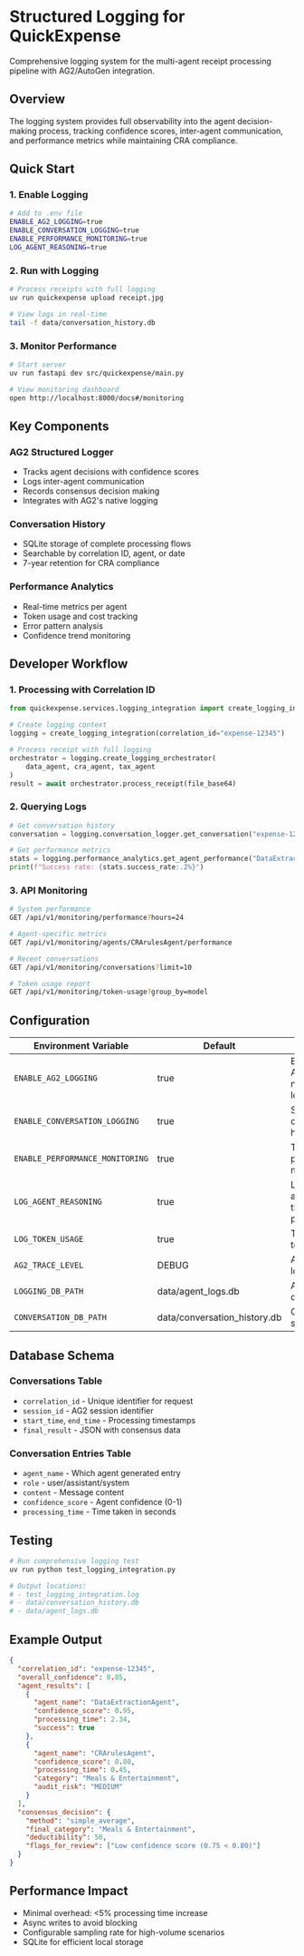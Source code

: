 # Structured Logging for QuickExpense

Comprehensive logging system for the multi-agent receipt processing pipeline with AG2/AutoGen integration.

## Overview

The logging system provides full observability into the agent decision-making process, tracking confidence scores, inter-agent communication, and performance metrics while maintaining CRA compliance.

## Quick Start

### 1. Enable Logging

```bash
# Add to .env file
ENABLE_AG2_LOGGING=true
ENABLE_CONVERSATION_LOGGING=true
ENABLE_PERFORMANCE_MONITORING=true
LOG_AGENT_REASONING=true
```

### 2. Run with Logging

```bash
# Process receipts with full logging
uv run quickexpense upload receipt.jpg

# View logs in real-time
tail -f data/conversation_history.db
```

### 3. Monitor Performance

```bash
# Start server
uv run fastapi dev src/quickexpense/main.py

# View monitoring dashboard
open http://localhost:8000/docs#/monitoring
```

## Key Components

### AG2 Structured Logger
- Tracks agent decisions with confidence scores
- Logs inter-agent communication
- Records consensus decision making
- Integrates with AG2's native logging

### Conversation History
- SQLite storage of complete processing flows
- Searchable by correlation ID, agent, or date
- 7-year retention for CRA compliance

### Performance Analytics
- Real-time metrics per agent
- Token usage and cost tracking
- Error pattern analysis
- Confidence trend monitoring

## Developer Workflow

### 1. Processing with Correlation ID

```python
from quickexpense.services.logging_integration import create_logging_integration

# Create logging context
logging = create_logging_integration(correlation_id="expense-12345")

# Process receipt with full logging
orchestrator = logging.create_logging_orchestrator(
    data_agent, cra_agent, tax_agent
)
result = await orchestrator.process_receipt(file_base64)
```

### 2. Querying Logs

```python
# Get conversation history
conversation = logging.conversation_logger.get_conversation("expense-12345")

# Get performance metrics
stats = logging.performance_analytics.get_agent_performance("DataExtractionAgent")
print(f"Success rate: {stats.success_rate:.2%}")
```

### 3. API Monitoring

```bash
# System performance
GET /api/v1/monitoring/performance?hours=24

# Agent-specific metrics
GET /api/v1/monitoring/agents/CRArulesAgent/performance

# Recent conversations
GET /api/v1/monitoring/conversations?limit=10

# Token usage report
GET /api/v1/monitoring/token-usage?group_by=model
```

## Configuration

| Environment Variable | Default | Description |
|---------------------|---------|-------------|
| `ENABLE_AG2_LOGGING` | true | Enable AG2/AutoGen native logging |
| `ENABLE_CONVERSATION_LOGGING` | true | Store conversation history |
| `ENABLE_PERFORMANCE_MONITORING` | true | Track performance metrics |
| `LOG_AGENT_REASONING` | true | Log detailed agent thought process |
| `LOG_TOKEN_USAGE` | true | Track LLM token costs |
| `AG2_TRACE_LEVEL` | DEBUG | AG2 trace logger level |
| `LOGGING_DB_PATH` | data/agent_logs.db | AG2 runtime database |
| `CONVERSATION_DB_PATH` | data/conversation_history.db | Conversation storage |

## Database Schema

### Conversations Table
- `correlation_id` - Unique identifier for request
- `session_id` - AG2 session identifier
- `start_time`, `end_time` - Processing timestamps
- `final_result` - JSON with consensus data

### Conversation Entries Table
- `agent_name` - Which agent generated entry
- `role` - user/assistant/system
- `content` - Message content
- `confidence_score` - Agent confidence (0-1)
- `processing_time` - Time taken in seconds

## Testing

```bash
# Run comprehensive logging test
uv run python test_logging_integration.py

# Output locations:
# - test_logging_integration.log
# - data/conversation_history.db
# - data/agent_logs.db
```

## Example Output

```json
{
  "correlation_id": "expense-12345",
  "overall_confidence": 0.85,
  "agent_results": [
    {
      "agent_name": "DataExtractionAgent",
      "confidence_score": 0.95,
      "processing_time": 2.34,
      "success": true
    },
    {
      "agent_name": "CRArulesAgent",
      "confidence_score": 0.80,
      "processing_time": 0.45,
      "category": "Meals & Entertainment",
      "audit_risk": "MEDIUM"
    }
  ],
  "consensus_decision": {
    "method": "simple_average",
    "final_category": "Meals & Entertainment",
    "deductibility": 50,
    "flags_for_review": ["Low confidence score (0.75 < 0.80)"]
  }
}
```

## Performance Impact

- Minimal overhead: <5% processing time increase
- Async writes to avoid blocking
- Configurable sampling rate for high-volume scenarios
- SQLite for efficient local storage
